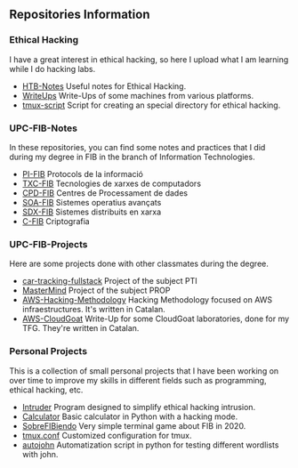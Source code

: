 <!--
**R-kill-9/R-kill-9** is a ✨ _special_ ✨ repository because its `README.md` (this file) appears on your GitHub profile.

Here are some ideas to get you started:

- 🔭 I’m currently working on ...
- 🌱 I’m currently learning ...
- 👯 I’m looking to collaborate on ...
- 🤔 I’m looking for help with ...
- 💬 Ask me about ...
- 📫 How to reach me: ...
- 😄 Pronouns: ...
- ⚡ Fun fact: ...
-->


## Repositories Information

### Ethical Hacking 
I have a great interest in ethical hacking, so here I upload what I am learning while I do hacking labs.

- [HTB-Notes](https://github.com/R-kill-9/HTB-Notes) Useful notes for Ethical Hacking.
- [WriteUps](https://github.com/R-kill-9/WriteUps) Write-Ups of some machines from various platforms.
- [tmux-script](https://github.com/R-kill-9/tmux-script) Script for creating an special directory for ethical hacking.


  
### UPC-FIB-Notes
In these repositories, you can find some notes and practices that I did during my degree in FIB in the branch of Information Technologies.

- [PI-FIB](https://github.com/R-kill-9/PI-FIB) Protocols de la informació
- [TXC-FIB](https://github.com/R-kill-9/TXC-FIB) Tecnologies de xarxes de computadors
- [CPD-FIB](https://github.com/R-kill-9/CPD-FIB) Centres de Processament de dades
- [SOA-FIB](https://github.com/R-kill-9/SOA-FIB) Sistemes operatius avançats
- [SDX-FIB](https://github.com/R-kill-9/SDX-FIB) Sistemes distribuits en xarxa
- [C-FIB](https://github.com/R-kill-9/C-FIB) Criptografia

### UPC-FIB-Projects
Here are some projects done with other classmates during the degree.

- [car-tracking-fullstack](https://github.com/R-kill-9/car-tracking-fullstack) Project of the subject PTI
- [MasterMind](https://github.com/R-kill-9/MasterMind) Project of the subject PROP
- [AWS-Hacking-Methodology](https://github.com/R-kill-9/AWS-Hacking-Methodology)  Hacking Methodology focused on AWS infraestructures. It's written in Catalan. 
- [AWS-CloudGoat](https://github.com/R-kill-9/AWS-CloudGoat)  Write-Up for some CloudGoat laboratories, done for my TFG. They're written in Catalan. 


### Personal Projects
This is a collection of small personal projects that I have been working on over time to improve my skills in different fields such as programming, ethical hacking, etc.

- [Intruder](https://github.com/R-kill-9/Intruder) Program designed to simplify ethical hacking intrusion.
- [Calculator](https://github.com/R-kill-9/Calculator) Basic calculator in Python with a hacking mode.
- [SobreFIBiendo](https://github.com/R-kill-9/SobreFibiendo) Very simple terminal game about FIB in 2020.
- [tmux.conf](https://github.com/R-kill-9/tmux.conf) Customized configuration for tmux.
- [autojohn](https://github.com/R-kill-9/autojohn) Automatization script in python for testing different wordlists with john.


